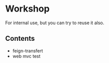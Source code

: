 # Workshop

For internal use, but you can try to reuse it also.

## Contents

-	feign-transfert
-	web mvc test
